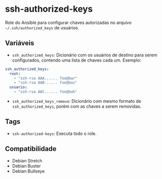 # ssh-authorized-keys

Role do Ansible para configurar chaves autorizadas no arquivo
`~/.ssh/authorized_keys` de usuários.

## Variáveis

- `ssh_authorized_keys`: Dicionário com os usuários de destino para serem
  configurados, contendo uma lista de chaves cada um. Exemplo:

```yaml
ssh_authorized_keys:
  root:
    - "ssh-rsa AAA...... foo@bar"
    - "ssh-rsa AAB...... foo@baz"
  usuario:
    - "ssh-rsa AAC...... foo@bah"
```

- `ssh_authorized_keys_remove`: Dicionário com mesmo formato de
  `ssh_authorized_keys`, porém com as chaves a serem removidas.

## Tags

- `ssh-authorized-keys`: Executa todo o role.

## Compatibilidade

- Debian Stretch
- Debian Buster
- Debian Bullseye

